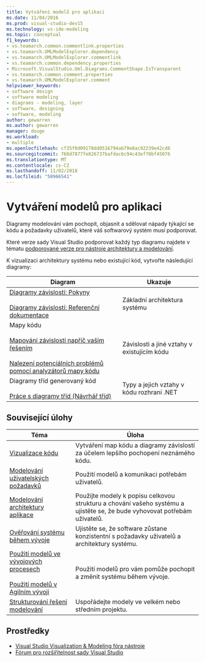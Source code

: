 ```yaml
---
title: Vytváření modelů pro aplikaci
ms.date: 11/04/2016
ms.prod: visual-studio-dev15
ms.technology: vs-ide-modeling
ms.topic: conceptual
f1_keywords:
- vs.teamarch.common.commentlink.properties
- vs.teamarch.UMLModelExplorer.dependency
- vs.teamarch.UMLModelExplorer.commentlink
- vs.teamarch.common.dependency.properties
- Microsoft.VisualStudio.Uml.Diagrams.CommentShape.IsTransparent
- vs.teamarch.common.comment.properties
- vs.teamarch.UMLModelExplorer.comment
helpviewer_keywords:
- software design
- software modeling
- diagrams - modeling, layer
- software, designing
- software, modeling
author: gewarren
ms.author: gewarren
manager: douge
ms.workload:
- multiple
ms.openlocfilehash: cf35f0d09178dd0516794ab79e8ac92239e42cd6
ms.sourcegitcommit: 768d7877fe826737bafdac6c94c43ef70bf45076
ms.translationtype: MT
ms.contentlocale: cs-CZ
ms.lasthandoff: 11/02/2018
ms.locfileid: "50966541"
---
```

# <a name="create-models-for-your-app"></a>Vytváření modelů pro aplikaci

Diagramy modelování vám pochopit, objasnit a sdělovat nápady týkající se kódu a požadavky uživatelů, které váš softwarový systém musí podporovat.

Které verze sady Visual Studio podporovat každý typ diagramu najdete v tématu [podporované verze pro nástroje architektury a modelování](../modeling/what-s-new-for-design-in-visual-studio.md#VersionSupport).

K vizualizaci architektury systému nebo existující kód, vytvořte následující diagramy:

|**Diagram**|**Ukazuje**|
|-|-|
|[Diagramy závislostí: Pokyny](../modeling/layer-diagrams-guidelines.md)<br /><br /> [Diagramy závislostí: Referenční dokumentace](../modeling/layer-diagrams-reference.md)|Základní architektura systému|
|Mapy kódu<br /><br /> [Mapování závislostí napříč vaším řešením](../modeling/map-dependencies-across-your-solutions.md)<br /><br /> [Nalezení potenciálních problémů pomocí analyzátorů mapy kódu](../modeling/find-potential-problems-using-code-map-analyzers.md)|Závislosti a jiné vztahy v existujícím kódu|
|Diagramy tříd generovaný kód<br /><br /> [Práce s diagramy tříd (Návrhář tříd)](../ide/working-with-class-diagrams-class-designer.md)|Typy a jejich vztahy v kódu rozhraní .NET|

## <a name="related-tasks"></a>Související úlohy

|**Téma**|**Úloha**|
|-|-|
|[Vizualizace kódu](../modeling/visualize-code.md)|Vytváření map kódu a diagramy závislostí za účelem lepšího pochopení neznámého kódu.|
|[Modelování uživatelských požadavků](../modeling/model-user-requirements.md)|Použití modelů a komunikaci potřebám uživatelů.|
|[Modelování architektury aplikace](../modeling/model-your-app-s-architecture.md)|Použijte modely k popisu celkovou strukturu a chování vašeho systému a ujistěte se, že bude vyhovovat potřebám uživatelů.|
|[Ověřování systému během vývoje](../modeling/validate-your-system-during-development.md)|Ujistěte se, že software zůstane konzistentní s požadavky uživatelů a architektury systému.|
|[Použití modelů ve vývojových procesech](../modeling/use-models-in-your-development-process.md)<br /><br /> [Použití modelů v Agilním vývoji](https://msdn.microsoft.com/592ac27c-3d3e-454a-9c38-b76658ed137f)|Použití modelů pro vám pomůže pochopit a změnit systému během vývoje.|
|[Strukturování řešení modelování](../modeling/structure-your-modeling-solution.md)|Uspořádejte modely ve velkém nebo středním projektu.|

## <a name="resources"></a>Prostředky

- [Visual Studio Visualization & Modeling fóra nástroje](http://go.microsoft.com/fwlink/?LinkId=184720)
- [Fórum pro rozšiřitelnost sady Visual Studio](https://social.msdn.microsoft.com/Forums/vstudio/home?forum=vsx)
